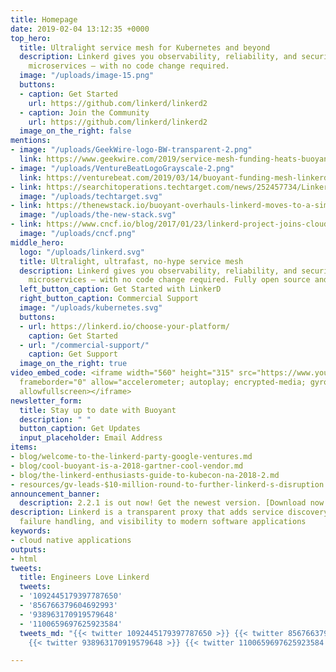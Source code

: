```yaml
---
title: Homepage
date: 2019-02-04 13:12:35 +0000
top_hero:
  title: Ultralight service mesh for Kubernetes and beyond
  description: Linkerd gives you observability, reliability, and security for your
    microservices — with no code change required.
  image: "/uploads/image-15.png"
  buttons:
  - caption: Get Started
    url: https://github.com/linkerd/linkerd2
  - caption: Join the Community
    url: https://github.com/linkerd/linkerd2
  image_on_the_right: false
mentions:
- image: "/uploads/GeekWire-logo-BW-transparent-2.png"
  link: https://www.geekwire.com/2019/service-mesh-funding-heats-buoyant-snags-new-10m-round-googles-investment-arm/
- image: "/uploads/VentureBeatLogoGrayscale-2.png"
  link: https://venturebeat.com/2019/03/14/buoyant-funding-mesh-linkerd/
- link: https://searchitoperations.techtarget.com/news/252457734/Linkerd-vs-Istio-fray-dominates-service-mesh-battle
  image: "/uploads/techtarget.svg"
- link: https://thenewstack.io/buoyant-overhauls-linkerd-moves-to-a-simpler-service-mesh-model/
  image: "/uploads/the-new-stack.svg"
- link: https://www.cncf.io/blog/2017/01/23/linkerd-project-joins-cloud-native-computing-foundation/
  image: "/uploads/cncf.png"
middle_hero:
  logo: "/uploads/linkerd.svg"
  title: Ultralight, ultrafast, no-hype service mesh
  description: Linkerd gives you observability, reliability, and security for your
    microservices — with no code change required. Fully open source and [CNCF](https://cncf.io)-hosted.
  left_button_caption: Get Started with LinkerD
  right_button_caption: Commercial Support
  image: "/uploads/kubernetes.svg"
  buttons:
  - url: https://linkerd.io/choose-your-platform/
    caption: Get Started
  - url: "/commercial-support/"
    caption: Get Support
  image_on_the_right: true
video_embed_code: <iframe width="560" height="315" src="https://www.youtube.com/embed/X8CBGsTLuHU"
  frameborder="0" allow="accelerometer; autoplay; encrypted-media; gyroscope; picture-in-picture"
  allowfullscreen></iframe>
newsletter_form:
  title: Stay up to date with Buoyant
  description: " "
  button_caption: Get Updates
  input_placeholder: Email Address
items:
- blog/welcome-to-the-linkerd-party-google-ventures.md
- blog/cool-buoyant-is-a-2018-gartner-cool-vendor.md
- blog/the-linkerd-enthusiasts-guide-to-kubecon-na-2018-2.md
- resources/gv-leads-$10-million-round-to-further-linkerd-s-disruption.md
announcement_banner:
  description: 2.2.1 is out now! Get the newest version. [Download now >](https://github.com/linkerd/linkerd2/releases/)
description: Linkerd is a transparent proxy that adds service discovery, routing,
  failure handling, and visibility to modern software applications
keywords:
- cloud native applications
outputs:
- html
tweets:
  title: Engineers Love Linkerd
  tweets:
  - '1092445179397787650'
  - '856766379604692993'
  - '938963170919579648'
  - '1100659697625923584'
  tweets_md: "{{< twitter 1092445179397787650 >}} {{< twitter 856766379604692993 >}}
    {{< twitter 938963170919579648 >}} {{< twitter 1100659697625923584 >}} "

---
```

